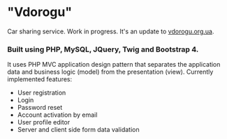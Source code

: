 # "Vdorogu"
Car sharing service.
Work in progress. It's an update to [vdorogu.org.ua](https://vdorogu.org.ua/).
### Built using PHP, MySQL, JQuery, Twig and Bootstrap 4.
It uses PHP MVC application design pattern that separates the application data and business logic (model) from the presentation (view).
Currently implemented features:
- User registration
- Login
- Password reset
- Account activation by email
- User profile editor
- Server and client side form data validation
